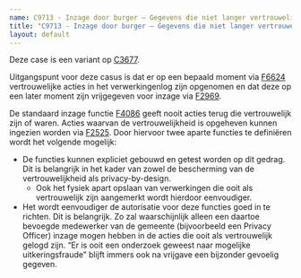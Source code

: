 ```yaml
---
name: C9713 - Inzage door burger – Gegevens die niet langer vertrouwelijk zijn
title: "C9713 - Inzage door burger – Gegevens die niet langer vertrouwelijk zijn"
layout: default
---
```

Deze case is een variant op [C3677](./3677.md).

Uitgangspunt voor deze casus is dat er op een bepaald moment via [F6624](./6624.md) vertrouwelijke acties in het verwerkingenlog zijn opgenomen en dat deze op een later moment zijn vrijgegeven voor inzage via [F2969](./2969.md).

De standaard inzage functie [F4086](./4086.md) geeft nooit acties terug die vertrouwelijk zijn of waren. Acties waarvan de vertrouwelijkheid is opgeheven kunnen ingezien worden via [F2525](./2525.md). Door hiervoor twee aparte functies te definiëren wordt het volgende mogelijk:
-	De functies kunnen expliciet gebouwd en getest worden op dit gedrag. Dit is belangrijk in het kader van zowel de bescherming van de vertrouwelijkheid als privacy-by-design.
    - Ook het fysiek apart opslaan van verwerkingen die ooit als vertrouwelijk zijn aangemerkt wordt hierdoor eenvoudiger.
- 	Het wordt eenvoudiger de autorisatie voor deze functies goed in te richten. Dit is belangrijk. Zo zal waarschijnlijk alleen een daartoe bevoegde medewerker van de gemeente (bijvoorbeeld een Privacy Officer) inzage mogen hebben in de acties die ooit als vertrouwelijk gelogd zijn. “Er is ooit een onderzoek geweest naar mogelijke uitkeringsfraude” blijft immers ook na vrijgave een bijzonder gevoelig gegeven.
